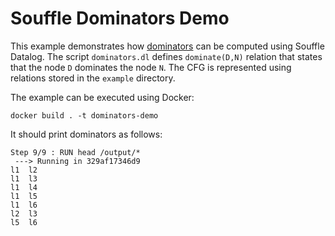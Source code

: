 # Souffle Dominators Demo

This example demonstrates how [dominators](https://en.wikipedia.org/wiki/Dominator_(graph_theory)) can be computed using Souffle Datalog. The script `dominators.dl` defines `dominate(D,N)` relation that states that the node `D` dominates the node `N`. The CFG is represented using relations stored in the `example` directory.

The example can be executed using Docker:

    docker build . -t dominators-demo
    
It should print dominators as follows:

    Step 9/9 : RUN head /output/*
     ---> Running in 329af17346d9
    l1	l2
    l1	l3
    l1	l4
    l1	l5
    l1	l6
    l2	l3
    l5	l6
